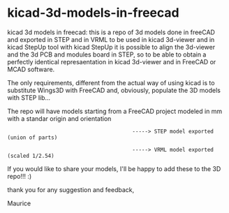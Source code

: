 # kicad-3d-models-in-freecad
kicad 3d models in freecad:
this is a repo of 3d models done in freeCAD and exported in STEP and in VRML to be used in kicad 3d-viewer and in kicad StepUp tool
with kicad StepUp it is possible to align the 3d-viewer and the 3d PCB and modules board in STEP, so to be able to obtain a perfectly identical represaentation in kicad 3d-viewer and in FreeCAD or MCAD software.

The only requirements, different from the actual way of using kicad is to substitute Wings3D with FreeCAD
and, obviously, populate the 3D models with STEP lib...

The repo will have models starting from a FreeCAD project modeled in mm with a standar origin and orientation

                                            -----> STEP model exported (union of parts)
                                            
                                            -----> VRML model exported (scaled 1/2.54)
                                            
If you would like to share your models, I'll be happy to add these to the 3D repo!!! :)

thank you for any suggestion and feedback,

Maurice
